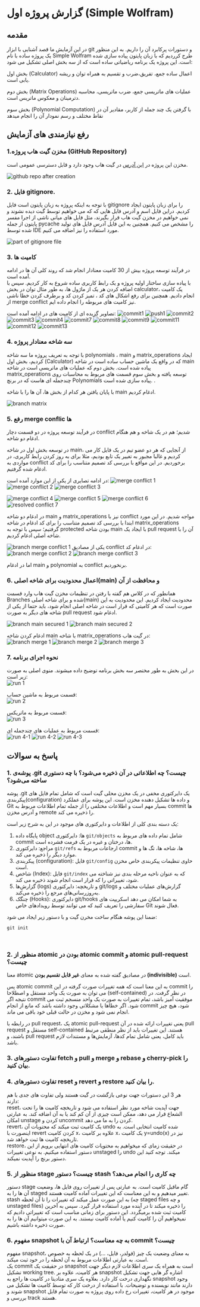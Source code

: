 # گزارش پروژه اول (Simple Wolfram)
## مقدمه  
در این آزمایش ما قصد آشنایی با ابزار git 
و دستورات پرکابرد آن را داریم. به این منظور یک پروژه ساده با نام Simple Wolfram طرح کرردیم که با زبان پایتون پیاده سازی شده است. 
این پروژه یک برنامه ریاضیاتی ساده است که از سه بخش اصلی تشکیل می شود:

بخش اول (Calculator)
 اعمال ساده جمع، تفریق،ضرب و تقسیم به همراه توان و ریشه یابی است. 

بخش دوم (Matrix Operations)
عملیات های ماتریسی جمع، ضرب ماتریسی، محاسبه دترمینان و معکوس ماتریس است.

بخش سوم (Polynomial Computation)
با  گرفتن یک چند جمله از کاربر، مقادیر آن در نقاط مختلف و رسم نمودار آن را انجام میدهد

## رفع نیازمندی های آزمایش

### 1.مخزن گیت هاب پروژه (GitHub Repository)
مخزن این پروژه در 
[این آدرس](https://github.com/MoNam97/Simple-Wolfram)
در گیت هاب وجود دارد و قابل دسترسی عمومی است.

![github repo after creation](./Screenshots/project-init.PNG)

### 2. فایل gitignore.

با توجه به اینکه پروژه به زبان پایتون است فایل gitignore را برای زبان پایتون ایجاد کردیم. دراین فایل اسم و آدرس فایل هایی که که می خواهیم توسط گیت دیده نشوند و
 نمی خواهیم در مخزن گیت هاب قرار بگیرند، مثل فایل های میانی ناشی از اجرا مفسر پایتون از جمله pycache را مشخص می کنیم.
همچنین به این فایل آدرس فایل های تولید شده توسط IDE مورد استفاده را نیز اضافه می کنیم.

![part of gitignore file](./Screenshots/gitignore.PNG)

### 3. کامیت ها

در فرآیند توسعه پروژه بیش از 30 کامیت معنادار انجام شد که روند کلی آن ها در ادامه آمده است. <br>
با پیاده سازی ساختار اولیه پروژه و یک رابط کاربری ساده شروع به کار کردیم. سپس با اضافه کردن هر یک از ماژول ها، به طور مثال توان در بخش calculator، یک کامیت انجام دادیم.
همچنین برای رفع اشکال های کد ، تمیز کردن کد و برطرف کردن خطا ناشی از merge conflict نیز کامیت های مربوطه را انجام داده ایم.

تصاویر گزیده ای از کامیت های در ادامه آمده است:
![commit1](./Screenshots/hamid-3.PNG)
![push1](./Screenshots/hamid-4.PNG)
![commit2](./Screenshots/commit2.PNG)
![commit3](./Screenshots/commit3.PNG)
![commit4](./Screenshots/commit4.PNG)
![commit7](./Screenshots/commit7.PNG)
![commit8](./Screenshots/commit8.PNG)
![commit9](./Screenshots/commit9.PNG)
![commit11](./Screenshots/commit11.PNG)
![commit12](./Screenshots/commit12.PNG)
![commit13](./Screenshots/commit13.PNG)

### 4. سه شاخه معنادار پروژه

با توجه به تعریف پروژه ما سه شاخه polynomials ، main
 و matrix_operations ایجاد کردیم، بخش اول (Calculator) که
 در واقع یک ماشین حساب ساده است در شاخه main پیاده شده است.
    بخش دوم که عملیات های ماتریسی است در شاخه matrix_operations توسعه یافته و بخش سوم قسمت های مربوط به محاسبات روی چندجمله ای هاست که در برنچ Polynomials‌ پیاده سازی شده است.
.

 با پایان یافتن هر کدام از بخش ها، آن ها را با شاخه main ادغام کردیم.

 ![branch matrix](./Screenshots/git-branch-matrix.PNG)


### 5. رفع merge conflic ها

در فرآیند توسعه پروژه در دو قسمت دچار conflict شدیم؛
هم در یک شاخه و هم هنگام ادغام دو شاخه.

در توسعه بخش اول در شاخه main، از آنجایی که هر دو عضو تیم در یک فایل کار می کردیم و غالبا مجبور به تغییر یک تابع بودیم، مثلا برای به روز کردن رابط کاربری، در مواردی به conflict برخوردیم. در این مواقع  با بررسی کد تصمیم متناسب را برای کد ادغام شده گرفتیم.

در ادامه تصایری از یکی از این موارد آمده است:
![merge conflict 1](./Screenshots/merge-conflict1.PNG)
![merge conflict 2](./Screenshots/merge-conflict2.PNG)
![merge conflict 3](./Screenshots/merge-conflict3.PNG)

![merge conflict 4](./Screenshots/hamid-8.PNG)
![merge conflict 5](./Screenshots/hamid-9.PNG)
![merge conflict 6](./Screenshots/hamid-10.PNG)
![resolved conflict 7](./Screenshots/hamid-12.PNG)


در ادغام دو شاخه main و matrix_operations نیز با conflict مواجه شدیم. در این مورد ابتدا با بررسی کد تصمیم متناسب را برای کد ادغام در شاخه  matrix_operations گرفتیم؛ سپس با توجه به protected بودن شاخه main
با ایجاد یک pull request آن را با شاخه اصلی ادغام کردیم.

![branch merge conflict 1](./Screenshots/merge-conflict-f1.PNG)
یکی از مصادیق conflict در ادغام کد:
![branch merge conflict 2](./Screenshots/merge-conflict-f2.PNG)
![branch merge conflict 3](./Screenshots/merge-conflict-f3.PNG)

اما در ادغام main و polynomial به conflict برنخوردیم.

### 6. اعمال محدودیت برای شاخه اصلی(main) و محافظت از آن

همانطور که در کلاس هم گفته با رفتن در تنظیمات مخزن گیت هاب وارد قسمت Branches شده و برای شاخه اصلی(main) محدودیت ایجاد کردیم. این محدودیت به این صورت است که هر کامیتی که قرار است در شاخه اصلی انجام شود، باید حتما از یکی از شاخه های دیگر به صورت pull request ادغام شود.

 ![branch main secured 1](./Screenshots/main-branch-secured.PNG)
 ![branch main secured 2](./Screenshots/main-branch-secured1.PNG)

ادغام کردن شاخه main با شاخه matrix_operations در گیت هاب:
![branch merge 1](./Screenshots/merge-req.PNG)
![branch merge 2](./Screenshots/merge-req2.PNG)
![branch merge 3](./Screenshots/merge-req3.PNG)

### 7. نحوه اجرای برنامه
در این بخش به طور مختصر سه بخش برنامه توضیح داده میشوند.
منوی اصلی به صورت زیر است:
<br>
![run 1](./Screenshots/run-1.PNG)

قسمت مربوط به ماشین حساب:
<br>
![run 2](./Screenshots/run-2.PNG)

قسمت مربوط به ماتریکس:
<br>
![run 3](./Screenshots/run-3.PNG)

قسمت مربوط به عملیات های چندجمله ای:
<br>
![run 4-1](./Screenshots/run-4-1.PNG)
![run 4-2](./Screenshots/run-4-2.PNG)
![run 4-3](./Screenshots/run-4-3.PNG)


## پاسخ به سوالات

### 1. پوشه‌ی .git چیست؟ چه اطلاعاتی در آن ذخیره می‌شود؟ با چه دستوری ساخته می‌شود؟

پوشه .git یک دایرکتوری مخفی در یک مخزن محلی گیت است که شامل تمام فایل های پیکربندی(configuration) و داده ها تشکیل دهنده مخزن است. این پوشه برای عملکرد Git بسیار مهم است و اطلاعات مختلفی را از جمله
 تمام اطلاعات مربوط به commit ها و آدرس مخزن remote را ذخیره می کند.
 
 یک دسته بندی کلی از اطلاعات و دایرکتوری های موجود در این به شرح زیر 
 است:
 1. پایگاه داده object ها: 
 دایرکتوری ` git/objects ` شامل تمام داده های مربوط به commit ها، درختان و غیره در یک فرمت فشرده است.
 2. مراجع:
  دایرکتوری ` git/refs ` ارجاعات مربوط به commit ها، شاخه ها، تگ ها و موارد دیگر را ذخیره می کند.
 3. پیکربندی (configuration):
 فایل `git/config` حاوی تنظیمات پیکربندی خاص مخزن است.
 4. شاخص (Index):
 فایل `git/index` که به عنوان ناحیه مرحله بندی نیز شناخته می شود، تغییراتی را که قرار است انجام شوند ذخیره می کند.
 5. گزارش‌ها (logs) و تاریخچه:
  دایرکتوری git/logs گزارش‌های عملیات مختلف و به‌روزرسانی‌های مرجع را ذخیره می‌کند.
 6. چنگک (Hooks):
  دایرکتوری git/hooks به شما امکان می دهد اسکریپت های سفارشی را تعریف کنید که می توانند توسط رویدادهای خاص Git فعال شوند.

ضمنا این پوشه هنگام ساخت مخرن گیت و با دستور زیر ایجاد می شود:
```
git init
```
<br>

### 2. منظور از atomic بودن در atomic commit و atomic pull-request چیست؟

معنا atomic در مصادیق گفته شده
به معنای <b>غیر قابل تقسیم بودن (indivisible)</b> است.

پس atomic commit به این معنا است که همه تغییرات صورت گرفته در این commit را می توان به صورت یک واحد مستقل و اصطلاحا (self-contained) در نظر گرفت. در نتیجه اگر commit موفقیت آمیز باشد، تمام تغییرات به صورت یک واحد منسجم ثبت می شود. اگر خطاها یا مشکلاتی وجود داشته باشد که مانع از انجام commit شود، هیچ چیز انجام نمی شود و مخزن در حالت قبلی خود باقی می ماند.

در رابطه با pull request، یک atomic pull-request یعنی
 تغییرات ارائه شده در آن pull request مستقل و self-contained هستند.
این تغییرات باید از نظر منطقی مرتبط باشند، و pull request باید کامل، یعنی شامل تمام کدها، آزمایش‌ها و مستندات لازم باشد.
<br>

### 3. تفاوت دستورهای fetch و pull و merge و rebase و cherry-pick را بیان کنید.

### 4. تفاوت دستورهای reset و revert و restore را بیان کنید.

هر 3 این دستورات جهت نوعی بازگشت در گیت هستند ولی تفاوت های جدی با هم دارند:
<br>
reset، جهت آپدیت شاخه مورد نظر استفاده می شود و تاریخچه کامیت ها را تحت الشعاع قرار می دهد، ‌ممکن است چیزی از آن کم کند یا به آن اضافه کند. به عبارتی امکان unstage‌ کردن و uncommit کردن را به ما می دهد.
<br>
revert، یک کامیت ثبت میکند که محتویات آن undo شده کامیت انتخابی است. به اینصورت با revert‌ کردن کامیت x، علاوه بر کامیت x، یک کامیت y=undo(x) نیز در تاریخچه کامیت ها ثبت خواهد شد.
<br>
restore، در حقیقت زمای که میخواهیم به محتویات کامیت های انتهایی برویم از این دستور استفاده میکنیم. به نوعی تغییرات unstaged‌ را undo میکند. توجه کنید این دستور برنچ را آپدیت نمیکند.

### 5. منظور از stage چیست؟ دستور stash چه کاری را انجام می‌دهد؟

دستور stage گام ماقبل کامیت است. به عبارتی پس از تغییرات روی فایل ها، وضعیت آن ها را به staged تغییر میدهیم و به این معناست که این تغییرات آماده کامیت هستند.
<br>
stash به این صورت عمل میکند که تغییرات را تا آن لحظه (چه staged files و چه unstaged files) را ذخیره میکند تا در آینده مورد استفاده قرار گیرد. سپس به آخرین کامیت ثبت شده برمیگردد. این دستور برای زمانی مناسب است که تغییراتی دادیم که نمیخواهیم آن را کامیت کنیم یا آماده کامیت نیستند. به این صورت میتوانیم آن ها را به صورت ذخیره داشته باشیم. 

### 6. مفهوم snapshot به چه معناست؟ ارتباط آن با commit چیست؟

مفهوم snapshot، به معنای وضعیت یک چیز (فولدر، فایل، ...) در یک لحظه به خصوص است. به عبارتی اطلاعات مربوط به آن لحظه را در خود ثبت میکند.
<br>
یک commit در حقیقت یک snapshot است به همراه یک سری اطلاعات لازم دیگر جهت تشکیل working tree. هر کامیت، علاوه بر snapshot اشاره گر هایی جهت تشکیل نگهداری درخت کار دارد. بعلاوه یک سری متادیتا در کامیت ها راجع به snapshot وجود دارند مانند نویسنده و توضیحات.
با استفاده از درخت کار که توسط کامیت ها تشکیل می شوند و snapshot موجود در هر کامیت،‌ تغییرات رخ داده روی پروژه به صورت تمام قابل بررسی و track‌ هستند.